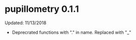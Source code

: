 # pupillometry 0.1.1

Updated: 11/13/2018

* Deprecrated functions with "." in name. Replaced with "_"
